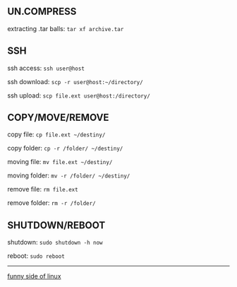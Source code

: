## UN.COMPRESS

extracting .tar balls: `tar xf archive.tar`

## SSH

ssh access: `ssh user@host`

ssh download: `scp -r user@host:~/directory/`

ssh upload: `scp file.ext user@host:/directory/`

## COPY/MOVE/REMOVE

copy file: `cp file.ext ~/destiny/`

copy folder: `cp -r /folder/ ~/destiny/`

moving file: `mv file.ext ~/destiny/`

moving folder: `mv -r /folder/ ~/destiny/`

remove file: `rm file.ext`

remove folder: `rm -r /folder/`

## SHUTDOWN/REBOOT

shutdown: `sudo shutdown -h now`

reboot: `sudo reboot`

--------------------

[funny side of linux](http://mylinuxbook.com/funny-side-of-linux-command-line)
